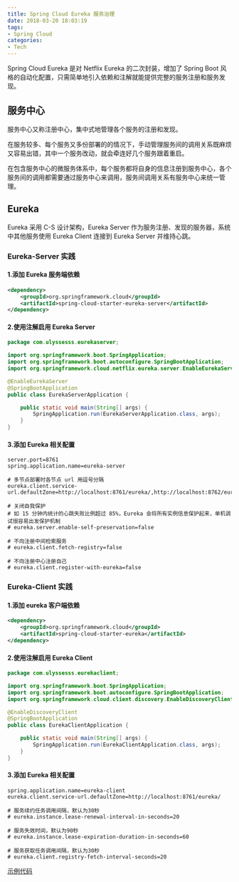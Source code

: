 ```yaml
---
title: Spring Cloud Eureka 服务治理
date: 2018-03-20 18:03:19
tags:
- Spring Cloud
categories:
- Tech
---
```


Spring Cloud Eureka 是对 Netflix Eureka 的二次封装，增加了 Spring Boot 风格的自动化配置，只需简单地引入依赖和注解就能提供完整的服务注册和服务发现。







<!-- more -->

## 服务中心

服务中心又称注册中心，集中式地管理各个服务的注册和发现。

在服务较多、每个服务又多份部署的的情况下，手动管理服务间的调用关系既麻烦又容易出错，其中一个服务改动，就会牵连好几个服务跟着重启。

在包含服务中心的微服务体系中，每个服务都将自身的信息注册到服务中心，各个服务间的调用都需要通过服务中心来调用，服务间调用关系有服务中心来统一管理。



## Eureka

Eureka 采用 C-S 设计架构，Eureka Server 作为服务注册、发现的服务器，系统中其他服务使用 Eureka Client 连接到 Eureka Server 并维持心跳。



### Eureka-Server 实践 

#### 1.添加 Eureka 服务端依赖

```xml
<dependency>
    <groupId>org.springframework.cloud</groupId>
    <artifactId>spring-cloud-starter-eureka-server</artifactId>
</dependency>	
```



#### 2.使用注解启用 Eureka Server

```java
package com.ulyssesss.eurekaserver;

import org.springframework.boot.SpringApplication;
import org.springframework.boot.autoconfigure.SpringBootApplication;
import org.springframework.cloud.netflix.eureka.server.EnableEurekaServer;

@EnableEurekaServer
@SpringBootApplication
public class EurekaServerApplication {

    public static void main(String[] args) {
        SpringApplication.run(EurekaServerApplication.class, args);
    }
}
```



#### 3.添加 Eureka 相关配置

```properties
server.port=8761
spring.application.name=eureka-server

# 多节点部署时各节点 url 用逗号分隔
eureka.client.service-url.defaultZone=http://localhost:8761/eureka/,http://localhost:8762/eureka/

# 关闭自我保护
# 如 15 分钟内统计的心跳失败比例超过 85%，Eureka 会将所有实例信息保护起来，单机调试很容易出发保护机制
# eureka.server.enable-self-preservation=false

# 不向注册中间检索服务
# eureka.client.fetch-registry=false

# 不向注册中心注册自己
# eureka.client.register-with-eureka=false
```





### Eureka-Client 实践

#### 1.添加 eureka 客户端依赖

```xml
<dependency>
    <groupId>org.springframework.cloud</groupId>
    <artifactId>spring-cloud-starter-eureka</artifactId>
</dependency>
```



#### 2.使用注解启用 Eureka Client

```java
package com.ulyssesss.eurekaclient;

import org.springframework.boot.SpringApplication;
import org.springframework.boot.autoconfigure.SpringBootApplication;
import org.springframework.cloud.client.discovery.EnableDiscoveryClient;

@EnableDiscoveryClient
@SpringBootApplication
public class EurekaClientApplication {

    public static void main(String[] args) {
        SpringApplication.run(EurekaClientApplication.class, args);
    }
}
```



#### 3.添加 Eureka 相关配置

```properties
spring.application.name=eureka-client
eureka.client.service-url.defaultZone=http://localhost:8761/eureka/

# 服务续约任务调用间隔，默认为30秒
# eureka.instance.lease-renewal-interval-in-seconds=20

# 服务失效时间，默认为90秒
# eureka.instance.lease-expiration-duration-in-seconds=60

# 服务获取任务调用间隔，默认为30秒
# eureka.client.registry-fetch-interval-seconds=20
```



[示例代码](https://github.com/Ulyssesss/spring-cloud-example)

